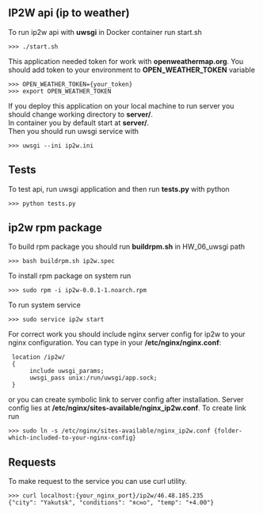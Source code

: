 ## IP2W api (ip to weather)

To run ip2w api with **uwsgi** in Docker container run start.sh
```
>>> ./start.sh
```

This application needed token for work with **openweathermap.org**. You should add token to your environment to **OPEN_WEATHER_TOKEN** variable
```
>>> OPEN_WEATHER_TOKEN={your_token}
>>> export OPEN_WEATHER_TOKEN
```

If you deploy this application on your local machine to run server you should change working directory to **server/**.</br>
In container you by default start at **server/**.</br>
Then you should run uwsgi service with
```
>>> uwsgi --ini ip2w.ini
```

## Tests

To test api, run uwsgi application and then run **tests.py** with python
```
>>> python tests.py
```

## ip2w rpm package

To build rpm package you should run **buildrpm.sh** in HW_06_uwsgi path
```
>>> bash buildrpm.sh ip2w.spec
```

To install rpm package on system run
```
>>> sudo rpm -i ip2w-0.0.1-1.noarch.rpm
```

To run system service
```
>>> sudo service ip2w start
```

For correct work you should include nginx server config for ip2w to your nginx configuration. You can type in your **/etc/nginx/nginx.conf**:
```
 location /ip2w/ 
 {
      include uwsgi_params;
      uwsgi_pass unix:/run/uwsgi/app.sock;
 }
 ```
 or you can create symbolic link to server config after installation. Server config lies at **/etc/nginx/sites-available/nginx_ip2w.conf**. To create link run
 ```
>>> sudo ln -s /etc/nginx/sites-available/nginx_ip2w.conf {folder-which-included-to-your-nginx-config}
 ```

## Requests

To make request to the service you can use curl utility.
```
>>> curl localhost:{your_nginx_port}/ip2w/46.48.185.235
{"city": "Yakutsk", "conditions": "ясно", "temp": "+4.00"}
```

